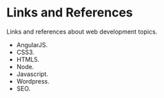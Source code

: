 Links and References
===
Links and references about web development topics.

- AngularJS.
- CSS3.
- HTML5.
- Node.
- Javascript.
- Wordpress.
- SEO.
